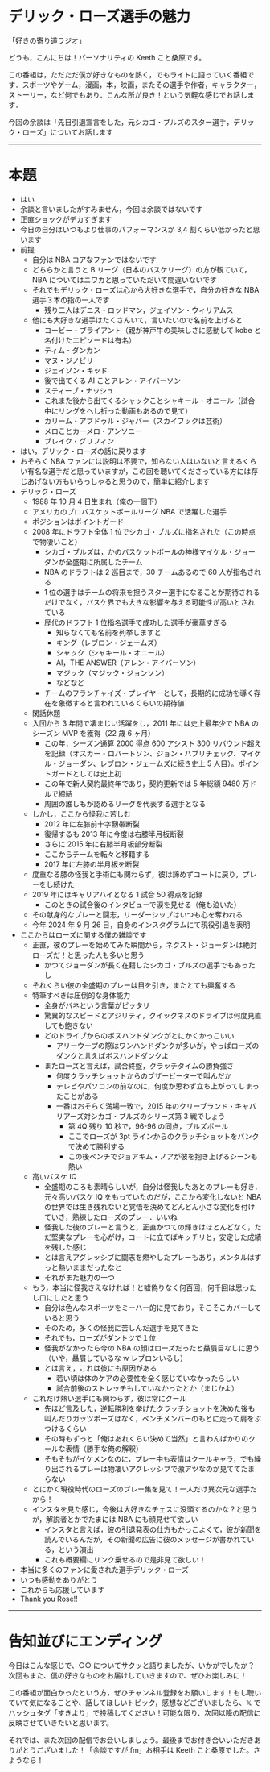 # デリック・ローズ選手の魅力

「好きの寄り道ラジオ」

どうも，こんにちは！パーソナリティの Keeth こと桑原です。

この番組は，ただただ僕が好きなものを熱く，でもライトに語っていく番組です．スポーツやゲーム，漫画，本，映画，またその選手や作者，キャラクター，ストーリー，など何でもあり．こんな所が良き！という気軽な感じでお話します．

今回の余談は「先日引退宣言をした，元シカゴ・ブルズのスター選手，デリック・ローズ」についてお話します

---

# 本題

- はい
- 余談と言いましたがすみません，今回は余談ではないです
- 正直ショックがデカすぎます
- 今日の自分はいつもより仕事のパフォーマンスが 3,4 割くらい低かったと思います
- 前提
  - 自分は NBA コアなファンではないです
  - どちらかと言うと B リーグ（日本のバスケリーグ）の方が観ていて，NBA についてはニワカと思っていただいて間違いないです
  - それでもデリック・ローズは心から大好きな選手で，自分の好きな NBA 選手３本の指の一人です
    - 残り二人はデニス・ロッドマン，ジェイソン・ウィリアムス
  - 他にも大好きな選手はたくさんいて，言いたいので名前を上げると
    - コービー・ブライアント（親が神戸牛の美味しさに感動して kobe と名付けたエピソードは有名）
    - ティム・ダンカン
    - マヌ・ジノビリ
    - ジェイソン・キッド
    - 後で出てくる AI ことアレン・アイバーソン
    - スティーブ・ナッシュ
    - これまた後から出てくるシャックことシャキール・オニール（試合中にリングをへし折った動画もあるので見て）
    - カリーム・アブドゥル・ジャバー（スカイフックは芸術）
    - メロことカーメロ・アンソニー
    - ブレイク・グリフィン
- はい，デリック・ローズの話に戻ります
- おそらく NBA ファンには説明は不要で，知らない人はいないと言えるくらい有名な選手だと思っていますが，この回を聴いてくださっている方には存じあげない方もいらっしゃると思うので，簡単に紹介します
- デリック・ローズ
  - 1988 年 10 月 4 日生まれ（俺の一個下）
  - アメリカのプロバスケットボールリーグ NBA で活躍した選手
  - ポジションはポイントガード
  - 2008 年にドラフト全体 1 位でシカゴ・ブルズに指名された（この時点で物凄いこと）
    - シカゴ・ブルズは，かのバスケットボールの神様マイケル・ジョーダンが全盛期に所属したチーム
    - NBA のドラフトは 2 巡目まで，30 チームあるので 60 人が指名される
    - 1 位の選手はチームの将来を担うスター選手になることが期待されるだけでなく，バスケ界でも大きな影響を与える可能性が高いとされている
    - 歴代のドラフト 1 位指名選手で成功した選手が豪華すぎる
      - 知らなくても名前を列挙しますと
      - キング（レブロン・ジェームズ）
      - シャック（シャキール・オニール）
      - AI，THE ANSWER（アレン・アイバーソン）
      - マジック（マジック・ジョンソン）
      - などなど
    - チームのフランチャイズ・プレイヤーとして，長期的に成功を導く存在を象徴すると言われているくらいの期待値
  - 閑話休題
  - 入団から 3 年間で凄まじい活躍をし，2011 年には史上最年少で NBA のシーズン MVP を獲得（22 歳 6 ヶ月）
    - この年，シーズン通算 2000 得点 600 アシスト 300 リバウンド超えを記録（オスカー・ロバートソン、ジョン・ハブリチェック、マイケル・ジョーダン、レブロン・ジェームズに続き史上 5 人目）。ポイントガードとしては史上初
    - この年で新人契約最終年であり，契約更新では 5 年総額 9480 万ドルで締結
    - 周囲の誰しもが認めるリーグを代表する選手となる
  - しかし，ここから怪我に苦しむ
    - 2012 年に左膝前十字靭帯断裂
    - 復帰するも 2013 年に今度は右膝半月板断裂
    - さらに 2015 年に右膝半月板部分断裂
    - ここからチームを転々と移籍する
    - 2017 年に左膝の半月板を断裂
  - 度重なる膝の怪我と手術にも関わらず，彼は諦めずコートに戻り，プレーをし続けた
  - 2019 年にはキャリアハイとなる 1 試合 50 得点を記録
    - このときの試合後のインタビューで涙を見せる（俺も泣いた）
  - その献身的なプレーと闘志，リーダーシップはいつも心を奪われる
  - 今年 2024 年 9 月 26 日，自身のインスタグラムにて現役引退を表明
- ここからはローズに関する僕の雑談です
  - 正直，彼のプレーを始めてみた瞬間から，ネクスト・ジョーダンは絶対ローズだ！と思った人も多いと思う
    - かつてジョーダンが長く在籍したシカゴ・ブルズの選手でもあったし
  - それくらい彼の全盛期のプレーは目を引き，またとても興奮する
  - 特筆すべきは圧倒的な身体能力
    - 全身がバネという言葉がピッタリ
    - 驚異的なスピードとアジリティ，クイックネスのドライブは何度見直しても飽きない
    - どのドライブからのボスハンドダンクがとにかくかっこいい
      - アリーウープの際はワンハンドダンクが多いが，やっぱローズのダンクと言えばボスハンドダンクよ
    - またローズと言えば，試合終盤，クラッチタイムの勝負強さ
      - 何度クラッチショットからのブザービーターで叫んだか
      - テレビやパソコンの前なのに，何度か思わず立ち上がってしまったことがある
      - 一番はおそらく満場一致で，2015 年のクリーブランド・キャバリアーズ対シカゴ・ブルズのシリーズ第 3 戦でしょう
        - 第 4Q 残り 10 秒で，96-96 の同点，ブルズボール
        - ここでローズが 3pt ラインからのクラッチショットをバンクで決めて勝利する
        - この後ベンチでジョアキム・ノアが彼を抱き上げるシーンも熱い
  - 高いバスケ IQ
    - 全盛期のころも素晴らしいが，自分は怪我したあとのプレーも好き．元々高いバスケ IQ をもっていたのだが，ここから変化しないと NBA の世界では生き残れないと覚悟を決めてどんどん小さな変化を付けていき，熟練したローズのプレー．いいね
    - 怪我した後のプレーと言うと，正直かつての輝きはほとんどなく，ただ堅実なプレーを心がけ，コートに立てばキッチリと，安定した成績を残した感じ
    - とは言えアグレッシブに闘志を燃やしたプレーもあり，メンタルはずっと熱いままだったなと
    - それがまた魅力の一つ
  - もう，本当に怪我さえなければ！と嘘偽りなく何百回，何千回は思ったし口にしたと思う
    - 自分は色んなスポーツをミーハー的に見ており，そこそこカバーしていると思う
    - そのため，多くの怪我に苦しんだ選手を見てきた
    - それでも，ローズがダントツで１位
    - 怪我がなかったら今の NBA の顔はローズだったと贔屓目なしに思う（いや，贔屓しているな w レブロンいるし）
    - とは言え，これは彼にも原因がある
      - 若い頃は体のケアの必要性を全く感じていなかったらしい
      - 試合前後のストレッチもしていなかったとか（まじかよ）
  - これだけ熱い選手にも関わらず，彼は常にクール
    - 先ほど言及した，逆転勝利を挙げたクラッチショットを決めた後も叫んだりガッツポーズはなく，ベンチメンバーのもとに走って肩をぶつけるくらい
    - その時もずっと「俺はあれくらい決めて当然」と言わんばかりのクールな表情（勝手な俺の解釈）
    - そもそもがイケメンなのに，プレー中も表情はクールキャラ，でも繰り出されるプレーは物凄いアグレッシブで激アツなのが見ててたまらない
  - とにかく現役時代のローズのプレー集を見て！一人だけ異次元な選手だから！
  - インスタを見た感じ，今後は大好きなチェスに没頭するのかな？と思うが，解説者とかでたまには NBA にも顔見せて欲しい
    - インスタと言えば，彼の引退発表の仕方もかっこよくて，彼が新聞を読んでいるんだが，その新聞の広告に彼のメッセージが書かれている，という演出
    - これも概要欄にリンク乗せるので是非見て欲しい！
- 本当に多くのファンに愛された選手デリック・ローズ
- いつも感動をありがとう
- これからも応援しています
- Thank you Rose!!

---

# 告知並びにエンディング

今日はこんな感じで、○○ についてサクッと語りましたが、いかがでしたか？次回もまた、僕の好きなものをお届けしていきますので、ぜひお楽しみに！

この番組が面白かったという方，ぜひチャンネル登録をお願いします！もし聴いていて気になることや、話してほしいトピック，感想などございましたら、𝕏 でハッシュタグ「すきより」で投稿してください！可能な限り、次回以降の配信に反映させていきたいと思います。

それでは、また次回の配信でお会いしましょう。最後までお付き合いいただきありがとうございました！「余談ですが.fm」お相手は Keeth こと桑原でした。さようなら！
